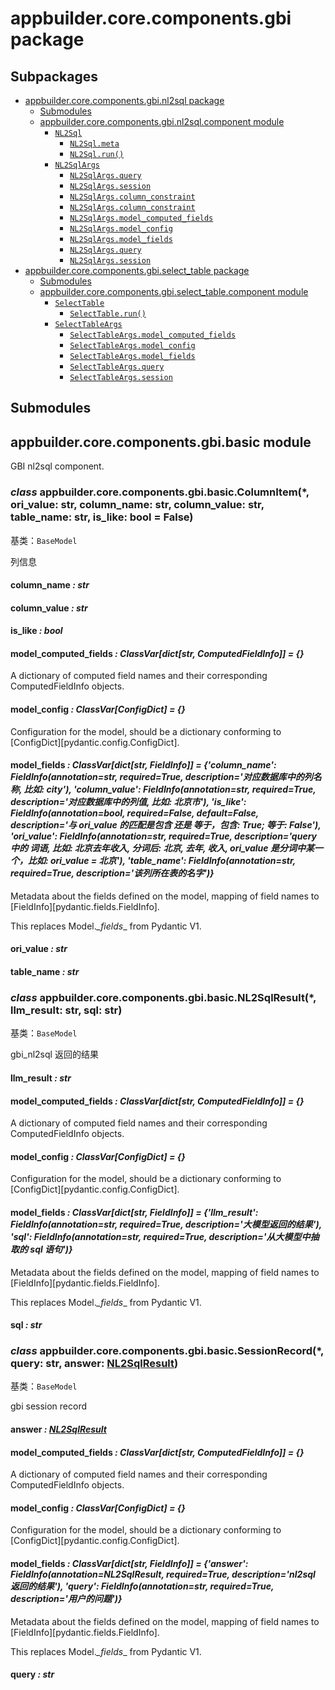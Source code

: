 # appbuilder.core.components.gbi package

## Subpackages

* [appbuilder.core.components.gbi.nl2sql package](appbuilder.core.components.gbi.nl2sql.md)
  * [Submodules](appbuilder.core.components.gbi.nl2sql.md#submodules)
  * [appbuilder.core.components.gbi.nl2sql.component module](appbuilder.core.components.gbi.nl2sql.md#module-appbuilder.core.components.gbi.nl2sql.component)
    * [`NL2Sql`](appbuilder.core.components.gbi.nl2sql.md#appbuilder.core.components.gbi.nl2sql.component.NL2Sql)
      * [`NL2Sql.meta`](appbuilder.core.components.gbi.nl2sql.md#appbuilder.core.components.gbi.nl2sql.component.NL2Sql.meta)
      * [`NL2Sql.run()`](appbuilder.core.components.gbi.nl2sql.md#appbuilder.core.components.gbi.nl2sql.component.NL2Sql.run)
    * [`NL2SqlArgs`](appbuilder.core.components.gbi.nl2sql.md#appbuilder.core.components.gbi.nl2sql.component.NL2SqlArgs)
      * [`NL2SqlArgs.query`](appbuilder.core.components.gbi.nl2sql.md#appbuilder.core.components.gbi.nl2sql.component.NL2SqlArgs.query)
      * [`NL2SqlArgs.session`](appbuilder.core.components.gbi.nl2sql.md#appbuilder.core.components.gbi.nl2sql.component.NL2SqlArgs.session)
      * [`NL2SqlArgs.column_constraint`](appbuilder.core.components.gbi.nl2sql.md#appbuilder.core.components.gbi.nl2sql.component.NL2SqlArgs.column_constraint)
      * [`NL2SqlArgs.column_constraint`](appbuilder.core.components.gbi.nl2sql.md#id0)
      * [`NL2SqlArgs.model_computed_fields`](appbuilder.core.components.gbi.nl2sql.md#appbuilder.core.components.gbi.nl2sql.component.NL2SqlArgs.model_computed_fields)
      * [`NL2SqlArgs.model_config`](appbuilder.core.components.gbi.nl2sql.md#appbuilder.core.components.gbi.nl2sql.component.NL2SqlArgs.model_config)
      * [`NL2SqlArgs.model_fields`](appbuilder.core.components.gbi.nl2sql.md#appbuilder.core.components.gbi.nl2sql.component.NL2SqlArgs.model_fields)
      * [`NL2SqlArgs.query`](appbuilder.core.components.gbi.nl2sql.md#id1)
      * [`NL2SqlArgs.session`](appbuilder.core.components.gbi.nl2sql.md#id2)
* [appbuilder.core.components.gbi.select_table package](appbuilder.core.components.gbi.select_table.md)
  * [Submodules](appbuilder.core.components.gbi.select_table.md#submodules)
  * [appbuilder.core.components.gbi.select_table.component module](appbuilder.core.components.gbi.select_table.md#module-appbuilder.core.components.gbi.select_table.component)
    * [`SelectTable`](appbuilder.core.components.gbi.select_table.md#appbuilder.core.components.gbi.select_table.component.SelectTable)
      * [`SelectTable.run()`](appbuilder.core.components.gbi.select_table.md#appbuilder.core.components.gbi.select_table.component.SelectTable.run)
    * [`SelectTableArgs`](appbuilder.core.components.gbi.select_table.md#appbuilder.core.components.gbi.select_table.component.SelectTableArgs)
      * [`SelectTableArgs.model_computed_fields`](appbuilder.core.components.gbi.select_table.md#appbuilder.core.components.gbi.select_table.component.SelectTableArgs.model_computed_fields)
      * [`SelectTableArgs.model_config`](appbuilder.core.components.gbi.select_table.md#appbuilder.core.components.gbi.select_table.component.SelectTableArgs.model_config)
      * [`SelectTableArgs.model_fields`](appbuilder.core.components.gbi.select_table.md#appbuilder.core.components.gbi.select_table.component.SelectTableArgs.model_fields)
      * [`SelectTableArgs.query`](appbuilder.core.components.gbi.select_table.md#appbuilder.core.components.gbi.select_table.component.SelectTableArgs.query)
      * [`SelectTableArgs.session`](appbuilder.core.components.gbi.select_table.md#appbuilder.core.components.gbi.select_table.component.SelectTableArgs.session)

## Submodules

## appbuilder.core.components.gbi.basic module

GBI nl2sql component.

### *class* appbuilder.core.components.gbi.basic.ColumnItem(\*, ori_value: str, column_name: str, column_value: str, table_name: str, is_like: bool = False)

基类：`BaseModel`

列信息

#### column_name *: str*

#### column_value *: str*

#### is_like *: bool*

#### model_computed_fields *: ClassVar[dict[str, ComputedFieldInfo]]* *= {}*

A dictionary of computed field names and their corresponding ComputedFieldInfo objects.

#### model_config *: ClassVar[ConfigDict]* *= {}*

Configuration for the model, should be a dictionary conforming to [ConfigDict][pydantic.config.ConfigDict].

#### model_fields *: ClassVar[dict[str, FieldInfo]]* *= {'column_name': FieldInfo(annotation=str, required=True, description='对应数据库中的列名称, 比如: city'), 'column_value': FieldInfo(annotation=str, required=True, description='对应数据库中的列值, 比如: 北京市'), 'is_like': FieldInfo(annotation=bool, required=False, default=False, description='与 ori_value 的匹配是包含 还是 等于，包含: True; 等于: False'), 'ori_value': FieldInfo(annotation=str, required=True, description='query 中的 词语, 比如: 北京去年收入,  分词后: 北京, 去年, 收入, ori_value 是分词中某一个，比如: ori_value = 北京'), 'table_name': FieldInfo(annotation=str, required=True, description='该列所在表的名字')}*

Metadata about the fields defined on the model,
mapping of field names to [FieldInfo][pydantic.fields.FieldInfo].

This replaces Model._\_fields_\_ from Pydantic V1.

#### ori_value *: str*

#### table_name *: str*

### *class* appbuilder.core.components.gbi.basic.NL2SqlResult(\*, llm_result: str, sql: str)

基类：`BaseModel`

gbi_nl2sql 返回的结果

#### llm_result *: str*

#### model_computed_fields *: ClassVar[dict[str, ComputedFieldInfo]]* *= {}*

A dictionary of computed field names and their corresponding ComputedFieldInfo objects.

#### model_config *: ClassVar[ConfigDict]* *= {}*

Configuration for the model, should be a dictionary conforming to [ConfigDict][pydantic.config.ConfigDict].

#### model_fields *: ClassVar[dict[str, FieldInfo]]* *= {'llm_result': FieldInfo(annotation=str, required=True, description='大模型返回的结果'), 'sql': FieldInfo(annotation=str, required=True, description='从大模型中抽取的 sql 语句')}*

Metadata about the fields defined on the model,
mapping of field names to [FieldInfo][pydantic.fields.FieldInfo].

This replaces Model._\_fields_\_ from Pydantic V1.

#### sql *: str*

### *class* appbuilder.core.components.gbi.basic.SessionRecord(\*, query: str, answer: [NL2SqlResult](#appbuilder.core.components.gbi.basic.NL2SqlResult))

基类：`BaseModel`

gbi session record

#### answer *: [NL2SqlResult](#appbuilder.core.components.gbi.basic.NL2SqlResult)*

#### model_computed_fields *: ClassVar[dict[str, ComputedFieldInfo]]* *= {}*

A dictionary of computed field names and their corresponding ComputedFieldInfo objects.

#### model_config *: ClassVar[ConfigDict]* *= {}*

Configuration for the model, should be a dictionary conforming to [ConfigDict][pydantic.config.ConfigDict].

#### model_fields *: ClassVar[dict[str, FieldInfo]]* *= {'answer': FieldInfo(annotation=NL2SqlResult, required=True, description='nl2sql 返回的结果'), 'query': FieldInfo(annotation=str, required=True, description='用户的问题')}*

Metadata about the fields defined on the model,
mapping of field names to [FieldInfo][pydantic.fields.FieldInfo].

This replaces Model._\_fields_\_ from Pydantic V1.

#### query *: str*
